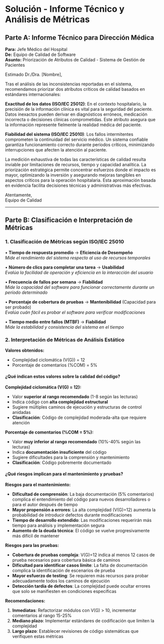# Solución - Informe Técnico y Análisis de Métricas

## Parte A: Informe Técnico para Dirección Médica

**Para:** Jefe Médico del Hospital  
**De:** Equipo de Calidad de Software  
**Asunto:** Priorización de Atributos de Calidad - Sistema de Gestión de Pacientes

Estimado Dr./Dra. [Nombre],

Tras el análisis de las inconsistencias reportadas en el sistema, recomendamos priorizar dos atributos críticos de calidad basados en estándares internacionales:

**Exactitud de los datos (ISO/IEC 25012)**: En el contexto hospitalario, la precisión de la información clínica es vital para la seguridad del paciente. Datos inexactos pueden derivar en diagnósticos erróneos, medicación incorrecta o decisiones clínicas comprometidas. Este atributo asegura que la información represente fielmente la realidad médica del paciente.

**Fiabilidad del sistema (ISO/IEC 25010)**: Los fallos intermitentes comprometen la continuidad del servicio médico. Un sistema confiable garantiza funcionamiento correcto durante períodos críticos, minimizando interrupciones que afecten la atención al paciente.

La medición exhaustiva de todas las características de calidad resulta inviable por limitaciones de recursos, tiempo y capacidad analítica. La priorización estratégica permite concentrar esfuerzos donde el impacto es mayor, optimizando la inversión y asegurando mejoras tangibles en aspectos críticos para la operación hospitalaria. Esta aproximación basada en evidencia facilita decisiones técnicas y administrativas más efectivas.

Atentamente,  
Equipo de Calidad

---

## Parte B: Clasificación e Interpretación de Métricas

### 1. Clasificación de Métricas según ISO/IEC 25010

• **Tiempo de respuesta promedio** → **Eficiencia de Desempeño**  
  *Mide el rendimiento del sistema respecto al uso de recursos temporales*

• **Número de clics para completar una tarea** → **Usabilidad**  
  *Evalúa la facilidad de operación y eficiencia en la interacción del usuario*

• **Frecuencia de fallos por semana** → **Fiabilidad**  
  *Mide la capacidad del software para funcionar correctamente durante un período determinado*

• **Porcentaje de cobertura de pruebas** → **Mantenibilidad** (Capacidad para ser probado)  
  *Evalúa cuán fácil es probar el software para verificar modificaciones*

• **Tiempo medio entre fallos (MTBF)** → **Fiabilidad**  
  *Mide la estabilidad y consistencia del sistema en el tiempo*

### 2. Interpretación de Métricas de Análisis Estático

**Valores obtenidos:**
- Complejidad ciclomática (V(G)) = 12
- Porcentaje de comentarios (%COM) = 5%

#### ¿Qué indican estos valores sobre la calidad del código?

**Complejidad ciclomática (V(G) = 12):**
- Valor **superior al rango recomendado** (1-8 según las lecturas)
- Indica código con **alta complejidad estructural**
- Sugiere múltiples caminos de ejecución y estructuras de control anidadas
- **Clasificación**: Código de complejidad moderada-alta que requiere atención

**Porcentaje de comentarios (%COM = 5%):**
- Valor **muy inferior al rango recomendado** (10%-40% según las lecturas)
- Indica **documentación insuficiente** del código
- Sugiere dificultades para la comprensión y mantenimiento
- **Clasificación**: Código pobremente documentado

#### ¿Qué riesgos implican para el mantenimiento y pruebas?

**Riesgos para el mantenimiento:**
- **Dificultad de comprensión**: La baja documentación (5% comentarios) complica el entendimiento del código para nuevos desarrolladores o para el autor después de tiempo
- **Mayor propensión a errores**: La alta complejidad (V(G)=12) aumenta la probabilidad de introducir defectos durante modificaciones
- **Tiempo de desarrollo extendido**: Las modificaciones requerirán más tiempo para análisis y implementación segura
- **Aumento de la deuda técnica**: El código se vuelve progresivamente más difícil de mantener

**Riesgos para las pruebas:**
- **Cobertura de pruebas compleja**: V(G)=12 indica al menos 12 casos de prueba necesarios para cobertura básica de caminos
- **Dificultad para identificar casos límite**: La falta de documentación complica la identificación de escenarios de prueba
- **Mayor esfuerzo de testing**: Se requieren más recursos para probar adecuadamente todos los caminos de ejecución
- **Detección tardía de defectos**: La complejidad puede ocultar errores que solo se manifiesten en condiciones específicas

**Recomendaciones:**
1. **Inmediatas**: Refactorizar módulos con V(G) > 10, incrementar comentarios al rango 15-25%
2. **Mediano plazo**: Implementar estándares de codificación que limiten la complejidad
3. **Largo plazo**: Establecer revisiones de código sistemáticas que verifiquen estas métricas 